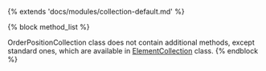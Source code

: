 {% extends 'docs/modules/collection-default.md' %}

{% block method_list %}

OrderPositionCollection class does not contain additional methods, except standard ones, which are available in [ElementCollection](architecture/collection-class/collection-class.md#method-list) class.
{% endblock %}